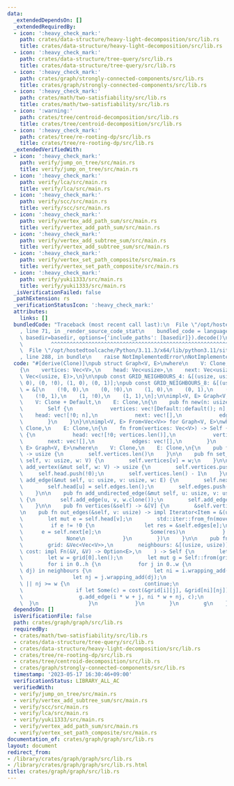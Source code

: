 ```yaml
---
data:
  _extendedDependsOn: []
  _extendedRequiredBy:
  - icon: ':heavy_check_mark:'
    path: crates/data-structure/heavy-light-decomposition/src/lib.rs
    title: crates/data-structure/heavy-light-decomposition/src/lib.rs
  - icon: ':heavy_check_mark:'
    path: crates/data-structure/tree-query/src/lib.rs
    title: crates/data-structure/tree-query/src/lib.rs
  - icon: ':heavy_check_mark:'
    path: crates/graph/strongly-connected-components/src/lib.rs
    title: crates/graph/strongly-connected-components/src/lib.rs
  - icon: ':heavy_check_mark:'
    path: crates/math/two-satisfiability/src/lib.rs
    title: crates/math/two-satisfiability/src/lib.rs
  - icon: ':warning:'
    path: crates/tree/centroid-decomposition/src/lib.rs
    title: crates/tree/centroid-decomposition/src/lib.rs
  - icon: ':heavy_check_mark:'
    path: crates/tree/re-rooting-dp/src/lib.rs
    title: crates/tree/re-rooting-dp/src/lib.rs
  _extendedVerifiedWith:
  - icon: ':heavy_check_mark:'
    path: verify/jump_on_tree/src/main.rs
    title: verify/jump_on_tree/src/main.rs
  - icon: ':heavy_check_mark:'
    path: verify/lca/src/main.rs
    title: verify/lca/src/main.rs
  - icon: ':heavy_check_mark:'
    path: verify/scc/src/main.rs
    title: verify/scc/src/main.rs
  - icon: ':heavy_check_mark:'
    path: verify/vertex_add_path_sum/src/main.rs
    title: verify/vertex_add_path_sum/src/main.rs
  - icon: ':heavy_check_mark:'
    path: verify/vertex_add_subtree_sum/src/main.rs
    title: verify/vertex_add_subtree_sum/src/main.rs
  - icon: ':heavy_check_mark:'
    path: verify/vertex_set_path_composite/src/main.rs
    title: verify/vertex_set_path_composite/src/main.rs
  - icon: ':heavy_check_mark:'
    path: verify/yuki1333/src/main.rs
    title: verify/yuki1333/src/main.rs
  _isVerificationFailed: false
  _pathExtension: rs
  _verificationStatusIcon: ':heavy_check_mark:'
  attributes:
    links: []
  bundledCode: "Traceback (most recent call last):\n  File \"/opt/hostedtoolcache/Python/3.11.3/x64/lib/python3.11/site-packages/onlinejudge_verify/documentation/build.py\"\
    , line 71, in _render_source_code_stat\n    bundled_code = language.bundle(stat.path,\
    \ basedir=basedir, options={'include_paths': [basedir]}).decode()\n          \
    \         ^^^^^^^^^^^^^^^^^^^^^^^^^^^^^^^^^^^^^^^^^^^^^^^^^^^^^^^^^^^^^^^^^^^^^^^^^^^^^^^^^\n\
    \  File \"/opt/hostedtoolcache/Python/3.11.3/x64/lib/python3.11/site-packages/onlinejudge_verify/languages/rust.py\"\
    , line 288, in bundle\n    raise NotImplementedError\nNotImplementedError\n"
  code: "#[derive(Clone)]\npub struct Graph<V, E>\nwhere\n    V: Clone,\n    E: Clone,\n\
    {\n    vertices: Vec<V>,\n    head: Vec<usize>,\n    next: Vec<usize>,\n    edges:\
    \ Vec<(usize, E)>,\n}\n\npub const GRID_NEIGHBOURS_4: &[(usize, usize)] = &[(!0,\
    \ 0), (0, !0), (1, 0), (0, 1)];\npub const GRID_NEIGHBOURS_8: &[(usize, usize)]\
    \ = &[\n    (!0, 0),\n    (0, !0),\n    (1, 0),\n    (0, 1),\n    (!0, !0),\n\
    \    (!0, 1),\n    (1, !0),\n    (1, 1),\n];\n\nimpl<V, E> Graph<V, E>\nwhere\n\
    \    V: Clone + Default,\n    E: Clone,\n{\n    pub fn new(n: usize) -> Self {\n\
    \        Self {\n            vertices: vec![Default::default(); n],\n        \
    \    head: vec![!0; n],\n            next: vec![],\n            edges: vec![],\n\
    \        }\n    }\n}\n\nimpl<V, E> From<Vec<V>> for Graph<V, E>\nwhere\n    V:\
    \ Clone,\n    E: Clone,\n{\n    fn from(vertices: Vec<V>) -> Self {\n        Self\
    \ {\n            head: vec![!0; vertices.len()],\n            vertices,\n    \
    \        next: vec![],\n            edges: vec![],\n        }\n    }\n}\n\nimpl<V,\
    \ E> Graph<V, E>\nwhere\n    V: Clone,\n    E: Clone,\n{\n    pub fn size(&self)\
    \ -> usize {\n        self.vertices.len()\n    }\n\n    pub fn set_vertex(&mut\
    \ self, v: usize, w: V) {\n        self.vertices[v] = w;\n    }\n\n    pub fn\
    \ add_vertex(&mut self, w: V) -> usize {\n        self.vertices.push(w);\n   \
    \     self.head.push(!0);\n        self.vertices.len() - 1\n    }\n\n    pub fn\
    \ add_edge(&mut self, u: usize, v: usize, w: E) {\n        self.next.push(self.head[u]);\n\
    \        self.head[u] = self.edges.len();\n        self.edges.push((v, w));\n\
    \    }\n\n    pub fn add_undirected_edge(&mut self, u: usize, v: usize, w: E)\
    \ {\n        self.add_edge(u, v, w.clone());\n        self.add_edge(v, u, w);\n\
    \    }\n\n    pub fn vertices(&self) -> &[V] {\n        &self.vertices\n    }\n\
    \n    pub fn out_edges(&self, v: usize) -> impl Iterator<Item = &(usize, E)> {\n\
    \        let mut e = self.head[v];\n        std::iter::from_fn(move || {\n   \
    \         if e != !0 {\n                let res = &self.edges[e];\n          \
    \      e = self.next[e];\n                Some(res)\n            } else {\n  \
    \              None\n            }\n        })\n    }\n\n    pub fn from_grid(\n\
    \        grid: &Vec<Vec<V>>,\n        neighbours: &[(usize, usize)],\n       \
    \ cost: impl Fn(&V, &V) -> Option<E>,\n    ) -> Self {\n        let h = grid.len();\n\
    \        let w = grid[0].len();\n        let mut g = Self::from(grid.into_iter().flatten().cloned().collect::<Vec<_>>());\n\
    \        for i in 0..h {\n            for j in 0..w {\n                for &(di,\
    \ dj) in neighbours {\n                    let ni = i.wrapping_add(di);\n    \
    \                let nj = j.wrapping_add(dj);\n                    if ni >= h\
    \ || nj >= w {\n                        continue;\n                    }\n   \
    \                 if let Some(c) = cost(&grid[i][j], &grid[ni][nj]) {\n      \
    \                  g.add_edge(i * w + j, ni * w + nj, c);\n                  \
    \  }\n                }\n            }\n        }\n        g\n    }\n}\n"
  dependsOn: []
  isVerificationFile: false
  path: crates/graph/graph/src/lib.rs
  requiredBy:
  - crates/math/two-satisfiability/src/lib.rs
  - crates/data-structure/tree-query/src/lib.rs
  - crates/data-structure/heavy-light-decomposition/src/lib.rs
  - crates/tree/re-rooting-dp/src/lib.rs
  - crates/tree/centroid-decomposition/src/lib.rs
  - crates/graph/strongly-connected-components/src/lib.rs
  timestamp: '2023-05-17 16:30:46+09:00'
  verificationStatus: LIBRARY_ALL_AC
  verifiedWith:
  - verify/jump_on_tree/src/main.rs
  - verify/vertex_add_subtree_sum/src/main.rs
  - verify/scc/src/main.rs
  - verify/lca/src/main.rs
  - verify/yuki1333/src/main.rs
  - verify/vertex_add_path_sum/src/main.rs
  - verify/vertex_set_path_composite/src/main.rs
documentation_of: crates/graph/graph/src/lib.rs
layout: document
redirect_from:
- /library/crates/graph/graph/src/lib.rs
- /library/crates/graph/graph/src/lib.rs.html
title: crates/graph/graph/src/lib.rs
---
```

